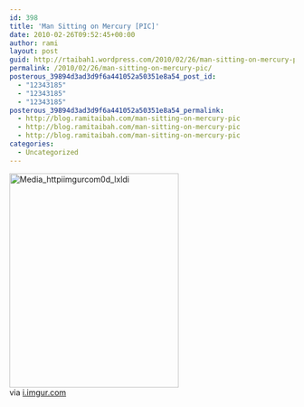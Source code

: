 ```yaml
---
id: 398
title: 'Man Sitting on Mercury [PIC]'
date: 2010-02-26T09:52:45+00:00
author: rami
layout: post
guid: http://rtaibah1.wordpress.com/2010/02/26/man-sitting-on-mercury-pic
permalink: /2010/02/26/man-sitting-on-mercury-pic/
posterous_39894d3ad3d9f6a441052a50351e8a54_post_id:
  - "12343185"
  - "12343185"
  - "12343185"
posterous_39894d3ad3d9f6a441052a50351e8a54_permalink:
  - http://blog.ramitaibah.com/man-sitting-on-mercury-pic
  - http://blog.ramitaibah.com/man-sitting-on-mercury-pic
  - http://blog.ramitaibah.com/man-sitting-on-mercury-pic
categories:
  - Uncategorized
---
```

<div class="posterous_bookmarklet_entry">
  <div class='p_embed p_image_embed'>
    <img alt="Media_httpiimgurcom0d_lxldi" height="379" src="http://139.59.20.41/wp-content/uploads/2011/12/media_httpiimgurcom0d_lxldi-scaled500.jpg?w=236" width="299" />
  </div>
  
  <div class="posterous_quote_citation">
    via <a href="http://i.imgur.com/0dXdc.jpg">i.imgur.com</a>
  </div></p>
</div>